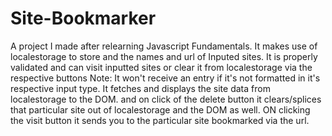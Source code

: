 # Site-Bookmarker
A project I made after relearning Javascript Fundamentals. It makes use of localestorage to store and the names and url of Inputed sites. It is properly validated and can visit inputted sites or clear it from localestorage via the respective buttons
Note: It won't receive an entry if it's not formatted in it's respective input type. It fetches and displays the site data from localestorage to the DOM. and on click of the delete button it clears/splices that particular site out of localestorage and the DOM as well. ON clicking the visit button it sends you to the particular site bookmarked via the url.
